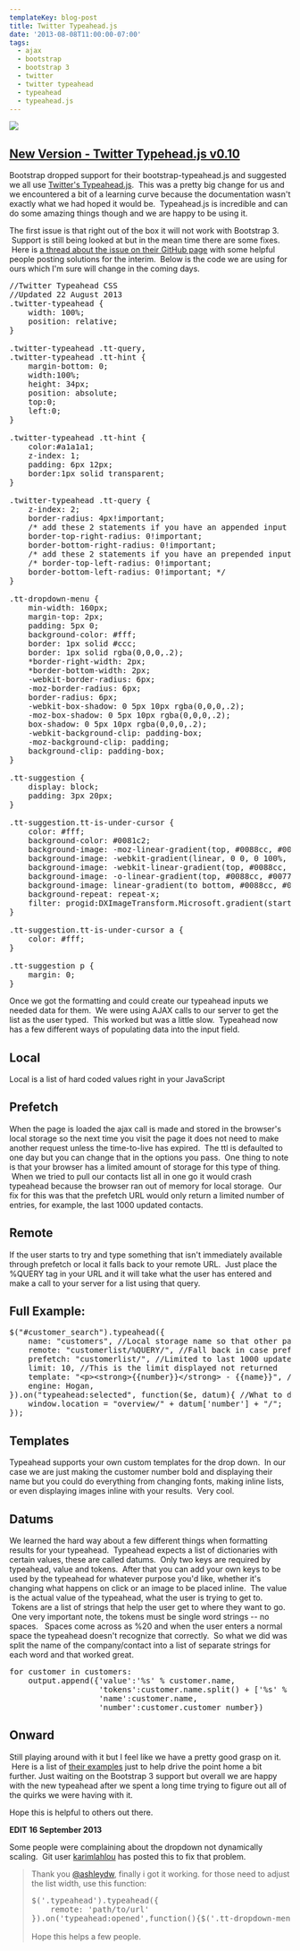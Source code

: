 ```yaml
---
templateKey: blog-post
title: Twitter Typeahead.js
date: '2013-08-08T11:00:00-07:00'
tags:
  - ajax
  - bootstrap
  - bootstrap 3
  - twitter
  - twitter typeahead
  - typeahead
  - typeahead.js
---
```

![](/img/typeaheadjs-300x102.png)

<h2><a title="Twitter Typeahead.js v0.10" href="http://ericsaupe.com/twitter-typeahead-js-v0-10/">New Version - Twitter Typehead.js v0.10</a></h2>
Bootstrap dropped support for their bootstrap-typeahead.js and suggested we all use <a title="Twitter Typeahead.js" href="http://twitter.github.io/typeahead.js/" target="_blank">Twitter's Typeahead.js</a>.  This was a pretty big change for us and we encountered a bit of a learning curve because the documentation wasn't exactly what we had hoped it would be.  Typeahead.js is incredible and can do some amazing things though and we are happy to be using it.

The first issue is that right out of the box it will not work with Bootstrap 3.  Support is still being looked at but in the mean time there are some fixes.  Here is <a title="Bootstrap 3 Compatability" href="https://github.com/twitter/typeahead.js/issues/378" target="_blank">a thread about the issue on their GitHub page</a> with some helpful people posting solutions for the interim.  Below is the code we are using for ours which I'm sure will change in the coming days.

<pre class="lang:css decode:true">//Twitter Typeahead CSS
//Updated 22 August 2013
.twitter-typeahead {
    width: 100%;
    position: relative;
}

.twitter-typeahead .tt-query,
.twitter-typeahead .tt-hint {
    margin-bottom: 0;
    width:100%;
    height: 34px;
    position: absolute;
    top:0;
    left:0;
}

.twitter-typeahead .tt-hint {
    color:#a1a1a1;
    z-index: 1;
    padding: 6px 12px;
    border:1px solid transparent;
}

.twitter-typeahead .tt-query {
    z-index: 2;
    border-radius: 4px!important;
    /* add these 2 statements if you have an appended input group */
    border-top-right-radius: 0!important;
    border-bottom-right-radius: 0!important;
    /* add these 2 statements if you have an prepended input group */
    /* border-top-left-radius: 0!important;
    border-bottom-left-radius: 0!important; */
}

.tt-dropdown-menu {
    min-width: 160px;
    margin-top: 2px;
    padding: 5px 0;
    background-color: #fff;
    border: 1px solid #ccc;
    border: 1px solid rgba(0,0,0,.2);
    *border-right-width: 2px;
    *border-bottom-width: 2px;
    -webkit-border-radius: 6px;
    -moz-border-radius: 6px;
    border-radius: 6px;
    -webkit-box-shadow: 0 5px 10px rgba(0,0,0,.2);
    -moz-box-shadow: 0 5px 10px rgba(0,0,0,.2);
    box-shadow: 0 5px 10px rgba(0,0,0,.2);
    -webkit-background-clip: padding-box;
    -moz-background-clip: padding;
    background-clip: padding-box;
}

.tt-suggestion {
    display: block;
    padding: 3px 20px;
}

.tt-suggestion.tt-is-under-cursor {
    color: #fff;
    background-color: #0081c2;
    background-image: -moz-linear-gradient(top, #0088cc, #0077b3);
    background-image: -webkit-gradient(linear, 0 0, 0 100%, from(#0088cc), to(#0077b3));
    background-image: -webkit-linear-gradient(top, #0088cc, #0077b3);
    background-image: -o-linear-gradient(top, #0088cc, #0077b3);
    background-image: linear-gradient(to bottom, #0088cc, #0077b3);
    background-repeat: repeat-x;
    filter: progid:DXImageTransform.Microsoft.gradient(startColorstr='#ff0088cc', endColorstr='#ff0077b3', GradientType=0)
}

.tt-suggestion.tt-is-under-cursor a {
    color: #fff;
}

.tt-suggestion p {
    margin: 0;
}</pre>

Once we got the formatting and could create our typeahead inputs we needed data for them.  We were using AJAX calls to our server to get the list as the user typed.  This worked but was a little slow.  Typeahead now has a few different ways of populating data into the input field.

<h2>Local</h2>
Local is a list of hard coded values right in your JavaScript
<h2>Prefetch</h2>
When the page is loaded the ajax call is made and stored in the browser's local storage so the next time you visit the page it does not need to make another request unless the time-to-live has expired.  The ttl is defaulted to one day but you can change that in the options you pass.  One thing to note is that your browser has a limited amount of storage for this type of thing.  When we tried to pull our contacts list all in one go it would crash typeahead because the browser ran out of memory for local storage.  Our fix for this was that the prefetch URL would only return a limited number of entries, for example, the last 1000 updated contacts.
<h2>Remote</h2>
If the user starts to try and type something that isn't immediately available through prefetch or local it falls back to your remote URL.  Just place the %QUERY tag in your URL and it will take what the user has entered and make a call to your server for a list using that query.
<h2>Full Example:</h2>
<pre class="lang:js decode:true">$("#customer_search").typeahead({
    name: "customers", //Local storage name so that other parts of your site don't need to make a request if we already have it
    remote: "customerlist/%QUERY/", //Fall back in case prefetch doesn't have the necessary results
    prefetch: "customerlist/", //Limited to last 1000 updated contacts
    limit: 10, //This is the limit displayed not returned
    template: "&lt;p&gt;&lt;strong&gt;{{number}}&lt;/strong&gt; - {{name}}", //Typeahead inline template
    engine: Hogan,
}).on("typeahead:selected", function($e, datum){ //What to do on select
    window.location = "overview/" + datum['number'] + "/";
});</pre>
<h2>Templates</h2>
Typeahead supports your own custom templates for the drop down.  In our case we are just making the customer number bold and displaying their name but you could do everything from changing fonts, making inline lists, or even displaying images inline with your results.  Very cool.
<h2>Datums</h2>
We learned the hard way about a few different things when formatting results for your typeahead.  Typeahead expects a list of dictionaries with certain values, these are called datums.  Only two keys are required by typeahead, value and tokens.  After that you can add your own keys to be used by the typeahead for whatever purpose you'd like, whether it's changing what happens on click or an image to be placed inline.  The value is the actual value of the typeahead, what the user is trying to get to.  Tokens are a list of strings that help the user get to where they want to go.  One very important note, the tokens must be single word strings -- no spaces.   Spaces come across as %20 and when the user enters a normal space the typeahead doesn't recognize that correctly.  So what we did was split the name of the company/contact into a list of separate strings for each word and that worked great.
<pre class="lang:python decode:true">for customer in customers:
    output.append({'value':'%s' % customer.name,
                   'tokens':customer.name.split() + ['%s' % customer.customer_number,],
                   'name':customer.name,
                   'number':customer.customer_number})</pre>
<h2>Onward</h2>
Still playing around with it but I feel like we have a pretty good grasp on it.  Here is a list of <a title="Typeahead.js Examples" href="http://twitter.github.io/typeahead.js/examples/" target="_blank">their examples</a> just to help drive the point home a bit further. Just waiting on the Bootstrap 3 support but overall we are happy with the new typeahead after we spent a long time trying to figure out all of the quirks we were having with it.

Hope this is helpful to others out there.

<strong>EDIT 16 September 2013</strong>

Some people were complaining about the dropdown not dynamically scaling.  Git user <a href="https://github.com/karimlahlou" target="_blank">karimlahlou</a> has posted this to fix that problem.

<blockquote>Thank you <a href="https://github.com/ashleydw">@ashleydw</a>, finally i got it working. for those need to adjust the list width, use this function:
<pre class="lang:js decode:true ">$('.typeahead').typeahead({
    remote: 'path/to/url'
}).on('typeahead:opened',function(){$('.tt-dropdown-menu').css('width',$(this).width() + 'px');});</pre>
<span style="line-height: 1.5em;">Hope this helps a few people.</span></blockquote>
